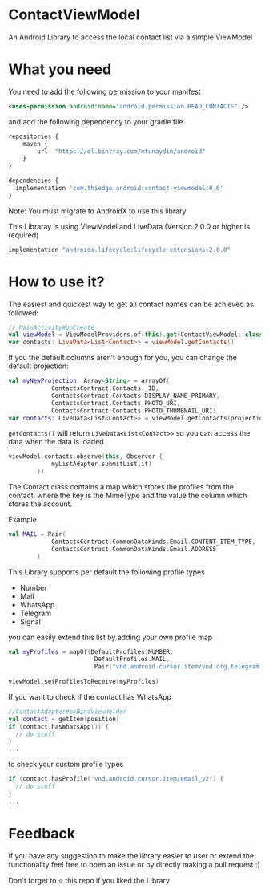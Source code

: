# ContactViewModel
An Android Library to access the local contact list via a simple ViewModel

# What you need
You need to add the following permission to your manifest

```xml
<uses-permission android:name="android.permission.READ_CONTACTS" />
```

and add the following dependency to your gradle file
```javascript
repositories {
    maven {
        url  "https://dl.bintray.com/mtunaydin/android"
    }
}

dependencies {
  implementation 'com.thiedge.android:contact-viewmodel:0.6'
}
```
Note: You must migrate to AndroidX to use this library

This Libraray is using ViewModel and LiveData (Version 2.0.0 or higher is required)

```javascript
implementation "androidx.lifecycle:lifecycle-extensions:2.0.0"
```


# How to use it?
The easiest and quickest way to get all contact names can be achieved as followed:

```kotlin
// MainActivity#onCreate
val viewModel = ViewModelProviders.of(this).get(ContactViewModel::class.java)
var contacts: LiveData<List<Contact>> = viewModel.getContacts() 
```

If you the default columns aren’t enough for you, you can change the default projection:

```kotlin
val myNewProjection: Array<String> = arrayOf(
            ContactsContract.Contacts._ID,
            ContactsContract.Contacts.DISPLAY_NAME_PRIMARY,
            ContactsContract.Contacts.PHOTO_URI,
            ContactsContract.Contacts.PHOTO_THUMBNAIL_URI)
var contacts: LiveData<List<Contact>> = viewModel.getContacts(projection = myNewProjection)
```

```getContacts()``` will return ```LiveData<List<Contact>>``` so you can access the data when the data is loaded

```kotlin
viewModel.contacts.observe(this, Observer {
            myListAdapter.submitList(it)
        })
```

The Contact class contains a map which stores the profiles from the contact, where the key is the MimeType and the value the column which stores the account. 

Example

```kotlin
val MAIL = Pair(
            ContactsContract.CommonDataKinds.Email.CONTENT_ITEM_TYPE,
            ContactsContract.CommonDataKinds.Email.ADDRESS
        )
```

This Library supports per default the following profile types
* Number
* Mail
* WhatsApp
* Telegram
* Signal

you can easily extend this list by adding your own profile map

```kotlin
val myProfiles = mapOf(DefaultProfiles.NUMBER,
                        DefaultProfiles.MAIL,
                        Pair("vnd.android.cursor.item/vnd.org.telegram.messenger.android.profile", "data1"))
                        
viewModel.setProfilesToReceive(myProfiles)
```
If you want to check if the contact has WhatsApp

```kotlin
//ContactAdapter#onBindViewHolder
val contact = getItem(position)
if (contact.hasWhatsApp()) {
  // do stuff
}
...
```
to check your custom profile types

```kotlin
if (contact.hasProfile("vnd.android.cursor.item/email_v2") {
  // do stuff
}
...
```

# Feedback
If you have any suggestion to make the library easier to user or extend the functionality feel free to open an issue or by directly making a pull request :)

Don't forget to :star: this repo if you liked the Library

